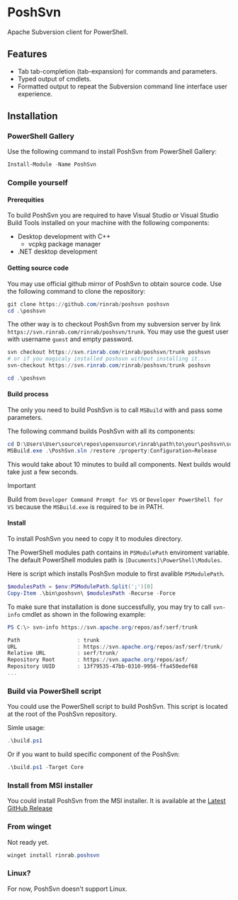 ﻿# PoshSvn

Apache Subversion client for PowerShell.

## Features

- Tab tab-completion (tab-expansion) for commands and parameters.
- Typed output of cmdlets.
- Formatted output to repeat the Subversion command line interface user experience.

## Installation

### PowerShell Gallery

Use the following command to install PoshSvn from PowerShell Gallery:

```powershell
Install-Module -Name PoshSvn
```

### Compile yourself

#### Prerequities

To build PoshSvn you are required to have Visual Studio or Visual Studio Build
Tools installed on your machine with the following components:
- Desktop development with C++
  - vcpkg package manager
- .NET desktop development

#### Getting source code

You may use official github mirror of PoshSvn to obtain source code.
Use the following command to clone the repository:

```powershell
git clone https://github.com/rinrab/poshsvn poshsvn
cd .\poshsvn
```

The other way is to checkout PoshSvn from my subversion server by
link `https://svn.rinrab.com/rinrab/poshsvn/trunk`. You may use
the guest user with username `guest` and empty password.

```powershell
svn checkout https://svn.rinrab.com/rinrab/poshsvn/trunk poshsvn
# or if you magicaly installed poshsvn without installing it...
svn-checkout https://svn.rinrab.com/rinrab/poshsvn/trunk poshsvn

cd .\poshsvn
```

#### Build process

The only you need to build PoshSvn is to call `MSBuild` with and pass some parameters.

The following command builds PoshSvn with all its components:

```powershell
cd D:\Users\User\source\repos\opensource\rinrab\path\to\your\poshsvn\source\code\to\build
MSBuild.exe .\PoshSvn.sln /restore /property:Configuration=Release
```

This would take about 10 minutes to build all components. Next builds would take just a few seconds.

> [!IMPORTANT]
> Build from `Developer Command Prompt for VS` or `Developer PowerShell for VS`
> because the `MSBuild.exe` is required to be in PATH.

#### Install

To install PoshSvn you need to copy it to modules directory.

The PowerShell modules path contains in `PSModulePath` enviroment variable.
The default PowerShell modules path is `[Ducuments]\PowerShell\Modules`.

Here is script which installs PoshSvn module to first avalible `PSModulePath`.

```powershell
$modulesPath = $env:PSModulePath.Split(';')[0]
Copy-Item .\bin\poshsvn\ $modulesPath -Recurse -Force
```

To make sure that installation is done successfully, you may try to call
`svn-info` cmdlet as shown in the following example:

```powershell
PS C:\> svn-info https://svn.apache.org/repos/asf/serf/trunk

Path                  : trunk
URL                   : https://svn.apache.org/repos/asf/serf/trunk/
Relative URL          : serf/trunk/
Repository Root       : https://svn.apache.org/repos/asf/
Repository UUID       : 13f79535-47bb-0310-9956-ffa450edef68
...
```

### Build via PowerShell script

You could use the PowerShell script to build PoshSvn. This script is located at the root of the PoshSvn repository.

Simle usage:

```powershell
.\build.ps1
```

Or if you want to build specific component of the PoshSvn:

```powershell
.\build.ps1 -Target Core
```

### Install from MSI installer

You could install PoshSvn from the MSI installer. It is available at the [Latest GitHub Release](https://github.com/rinrab/poshsvn/releases/latest)

### From winget

Not ready yet.

```powershell
winget install rinrab.poshsvn
```

### Linux?

For now, PoshSvn doesn't support Linux.
